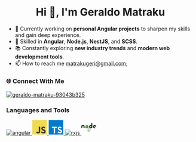 <h1 align="center">Hi 👋, I'm Geraldo Matraku</h1>

- 🔭 Currently working on **personal Angular projects** to sharpen my skills and gain deep experience.
- 🚀 Skilled in **Angular**, **Node.js**, **NestJS**, and **SCSS**.
- 📚 Constantly exploring **new industry trends** and **modern web development tools**.
- 📫 How to reach me  <a href="mailto:matrakugeri@gmail.com">matrakugeri@gmail.com</a>;

### 🌐 Connect With Me
<p align="left">
  <a href="https://www.linkedin.com/in/geraldo-matraku-93043b325/"><img align="center" src="https://raw.githubusercontent.com/rahuldkjain/github-profile-readme-generator/master/src/images/icons/Social/linked-in-alt.svg" alt="geraldo-matraku-93043b325" height="30" width="40" style="max-width: 100%;"></a>
</p>

### Languages and Tools
<p align="left" dir="auto">
  <a href="https://angular.io" rel="nofollow">
    <img src="https://camo.githubusercontent.com/02dd9abf6d6830d335436073ba11481772e6f21353cdaf72e6d4459c93dcb3ca/68747470733a2f2f616e67756c61722e696f2f6173736574732f696d616765732f6c6f676f732f616e67756c61722f616e67756c61722e737667" alt="angular" width="40" height="40" data-canonical-src="https://angular.io/assets/images/logos/angular/angular.svg" style="max-width: 100%;">
  </a>
  <a href="https://developer.mozilla.org/en-US/docs/Web/JavaScript" rel="nofollow">
    <img src="https://raw.githubusercontent.com/devicons/devicon/master/icons/javascript/javascript-original.svg" alt="javascript" width="40" height="40" style="max-width: 100%;">
  </a>
  <a href="https://www.typescriptlang.org/" rel="nofollow">
    <img src="https://raw.githubusercontent.com/devicons/devicon/master/icons/typescript/typescript-original.svg" alt="typescript" width="40" height="40" style="max-width: 100%;">
  </a>
  <a href="https://rxjs.dev/" rel="nofollow">
    <img src="https://camo.githubusercontent.com/8d42b337c3b9c8975a357065b5ee3df147920f911142c3e44659fec604bfd150/68747470733a2f2f72786a732e6465762f67656e6572617465642f696d616765732f6d61726b6574696e672f686f6d652f52785f4c6f676f2d3531322d3531322e706e67" alt="rxjs" width="40" height="40" data-canonical-src="https://rxjs.dev/generated/images/marketing/home/Rx_Logo-512-512.png" style="max-width: 100%;">
  </a>
  <a href="https://nodejs.org" rel="nofollow">
    <img src="https://raw.githubusercontent.com/devicons/devicon/master/icons/nodejs/nodejs-original-wordmark.svg" alt="nodejs" width="40" height="40" style="max-width: 100%;">
  </a>
</p>






